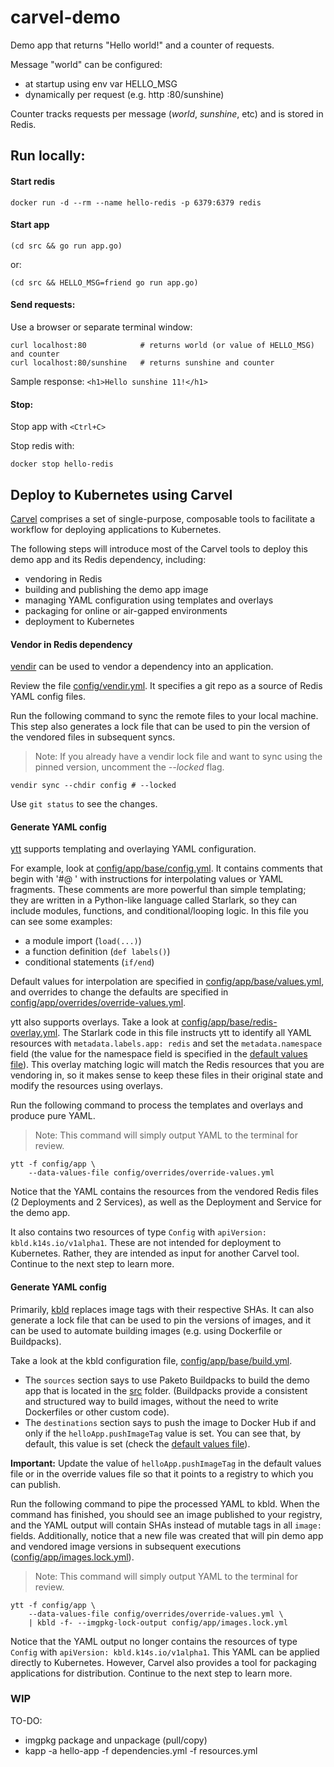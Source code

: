 # carvel-demo

Demo app that returns "Hello world!" and a counter of requests.

Message "world" can be configured:
- at startup using env var HELLO_MSG
- dynamically per request (e.g. http :80/sunshine)
    
Counter tracks requests per message (_world_, _sunshine_, etc) and is stored in Redis.

## Run locally:

#### Start redis
```shell
docker run -d --rm --name hello-redis -p 6379:6379 redis
```

#### Start app
```shell
(cd src && go run app.go)
```
or:
```shell
(cd src && HELLO_MSG=friend go run app.go)
```

#### Send requests:
Use a browser or separate terminal window:
```shell
curl localhost:80            # returns world (or value of HELLO_MSG) and counter
curl localhost:80/sunshine   # returns sunshine and counter
```

Sample response:
`<h1>Hello sunshine 11!</h1>`

#### Stop:
Stop app with `<Ctrl+C>`

Stop redis with:
```shell
docker stop hello-redis
```

## Deploy to Kubernetes using Carvel

[Carvel](https://carvel.dev) comprises a set of single-purpose, composable tools to facilitate a workflow for deploying applications to Kubernetes.

The following steps will introduce most of the Carvel tools to deploy this demo app and its Redis dependency, including:
- vendoring in Redis
- building and publishing the demo app image
- managing YAML configuration using templates and overlays
- packaging for online or air-gapped environments
- deployment to Kubernetes

#### Vendor in Redis dependency

[vendir](https://carvel.dev/vendir) can be used to vendor a dependency into an application.

Review the file [config/vendir.yml](config/vendir.yml).
It specifies a git repo as a source of Redis YAML config files.

Run the following command to sync the remote files to your local machine.
This step also generates a lock file that can be used to pin the version of the vendored files in subsequent syncs.
> Note: If you already have a vendir lock file and want to sync using the pinned version, uncomment the  _--locked_ flag.
```shell
vendir sync --chdir config # --locked
```

Use `git status` to see the changes.

#### Generate YAML config

[ytt](https://carvel.dev/ytt) supports templating and overlaying YAML configuration.

For example, look at [config/app/base/config.yml](config/app/base/config.yml).
It contains comments that begin with '#@ ' with instructions for interpolating values or YAML fragments.
These comments are more powerful than simple templating; they are written in a Python-like language called Starlark, so they can include modules, functions, and conditional/looping logic.
In this file you can see some examples:
- a module import (`load(...)`)
- a function definition (`def labels()`)
- conditional statements (`if/end`)

Default values for interpolation are specified in [config/app/base/values.yml](config/app/base/values.yml), and overrides to change the defaults are specified in [config/app/overrides/override-values.yml](config/overrides/override-values.yml).

ytt also supports overlays.
Take a look at [config/app/base/redis-overlay.yml](config/app/base/redis-overlay.yml).
The Starlark code in this file instructs ytt to identify all YAML resources with `metadata.labels.app: redis` and set the `metadata.namespace` field (the value for the namespace field is specified in the [default values file](config/app/base/values.yml)).
This overlay matching logic will match the Redis resources that you are vendoring in, so it makes sense to keep these files in their original state and modify the resources using overlays.

Run the following command to process the templates and overlays and produce pure YAML.
> Note: This command will simply output YAML to the terminal for review.
```shell
ytt -f config/app \
    --data-values-file config/overrides/override-values.yml
```

Notice that the YAML contains the resources from the vendored Redis files (2 Deployments and 2 Services), as well as the Deployment and Service for the demo app.

It also contains two resources of type `Config` with `apiVersion: kbld.k14s.io/v1alpha1`.
These are not intended for deployment to Kubernetes.
Rather, they are intended as input for another Carvel tool.
Continue to the next step to learn more.

#### Generate YAML config

Primarily, [kbld](https://carvel.dev/kbld) replaces image tags with their respective SHAs.
It can also generate a lock file that can be used to pin the versions of images, and it can be used to automate building images (e.g. using Dockerfile or Buildpacks).

Take a look at the kbld configuration file, [config/app/base/build.yml](config/app/base/build.yml).
- The `sources` section says to use Paketo Buildpacks to build the demo app that is located in the [src](src) folder.
(Buildpacks provide a consistent and structured way to build images, without the need to write Dockerfiles or other custom code).
- The `destinations` section says to push the image to Docker Hub if and only if the `helloApp.pushImageTag` value is set.
You can see that, by default, this value is set (check the [default values file](config/app/base/values.yml)).

**Important:** Update the value of `helloApp.pushImageTag` in the default values file or in the override values file so that it points to a registry to which you can publish.

Run the following command to pipe the processed YAML to kbld.
When the command has finished, you should see an image published to your registry, and the YAML output will contain SHAs instead of mutable tags in all `image:` fields.
Additionally, notice that a new file was created that will pin demo app and vendored image versions in subsequent executions ([config/app/images.lock.yml](config/app/images.lock.yml)).
> Note: This command will simply output YAML to the terminal for review.
```shell
ytt -f config/app \
    --data-values-file config/overrides/override-values.yml \
    | kbld -f- --imgpkg-lock-output config/app/images.lock.yml
```

Notice that the YAML output no longer contains the resources of type `Config` with `apiVersion: kbld.k14s.io/v1alpha1`.
This YAML can be applied directly to Kubernetes.
However, Carvel also provides a tool for packaging applications for distribution. Continue to the next step to learn more.

### WIP ###

TO-DO:
- imgpkg package and unpackage (pull/copy)
- kapp -a hello-app -f dependencies.yml -f resources.yml



